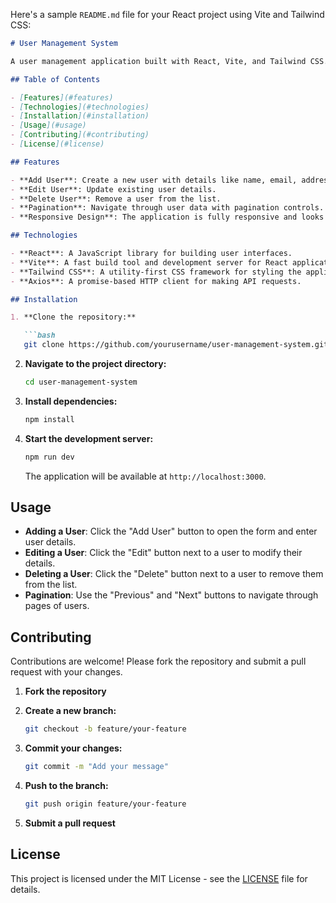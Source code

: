 Here's a sample `README.md` file for your React project using Vite and Tailwind CSS:

```markdown
# User Management System

A user management application built with React, Vite, and Tailwind CSS. This project allows you to manage user data, including adding, editing, and deleting users. It features a responsive design and is styled using Tailwind CSS for a modern and clean interface.

## Table of Contents

- [Features](#features)
- [Technologies](#technologies)
- [Installation](#installation)
- [Usage](#usage)
- [Contributing](#contributing)
- [License](#license)

## Features

- **Add User**: Create a new user with details like name, email, address, phone, and more.
- **Edit User**: Update existing user details.
- **Delete User**: Remove a user from the list.
- **Pagination**: Navigate through user data with pagination controls.
- **Responsive Design**: The application is fully responsive and looks great on all devices.

## Technologies

- **React**: A JavaScript library for building user interfaces.
- **Vite**: A fast build tool and development server for React applications.
- **Tailwind CSS**: A utility-first CSS framework for styling the application.
- **Axios**: A promise-based HTTP client for making API requests.

## Installation

1. **Clone the repository:**

   ```bash
   git clone https://github.com/yourusername/user-management-system.git
   ```

2. **Navigate to the project directory:**

   ```bash
   cd user-management-system
   ```

3. **Install dependencies:**

   ```bash
   npm install
   ```

4. **Start the development server:**

   ```bash
   npm run dev
   ```

   The application will be available at `http://localhost:3000`.

## Usage

- **Adding a User**: Click the "Add User" button to open the form and enter user details.
- **Editing a User**: Click the "Edit" button next to a user to modify their details.
- **Deleting a User**: Click the "Delete" button next to a user to remove them from the list.
- **Pagination**: Use the "Previous" and "Next" buttons to navigate through pages of users.

## Contributing

Contributions are welcome! Please fork the repository and submit a pull request with your changes.

1. **Fork the repository**
2. **Create a new branch:**

   ```bash
   git checkout -b feature/your-feature
   ```

3. **Commit your changes:**

   ```bash
   git commit -m "Add your message"
   ```

4. **Push to the branch:**

   ```bash
   git push origin feature/your-feature
   ```

5. **Submit a pull request**

## License

This project is licensed under the MIT License - see the [LICENSE](LICENSE) file for details.

